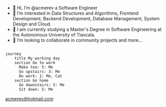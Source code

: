 - 👋 Hi, I’m @acmerev a Software Engineer
- 👀 I’m interested in Data Structures and Algorithms, Frontend Development, Backend Development, Database Management, System Design and Cloud.
- 🌱 I am currently studying a Master's Degree in Software Engineering at the Autonomous University of Tlaxcala.
- 💞️ I’m looking to collaborate in community projects and more...

<!---
acmerev/acmerev is a ✨ special ✨ repository because its `README.md` (this file) appears on your GitHub profile.
You can click the Preview link to take a look at your changes.
--->
```mermaid

journey
    title My working day
    section Go to work
      Make tea: 5: Me
      Go upstairs: 3: Me
      Do work: 1: Me, Cat
    section Go home
      Go downstairs: 5: Me
      Sit down: 5: Me
```
acmerev@hotmail.com
